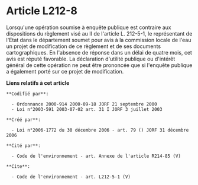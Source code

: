 # Article L212-8

Lorsqu'une opération soumise à enquête publique est contraire aux dispositions du règlement visé au II de l'article L.
212-5-1, le représentant de l'Etat dans le département soumet pour avis à la commission locale de l'eau un projet de
modification de ce règlement et de ses documents cartographiques. En l'absence de réponse dans un délai de quatre mois, cet
avis est réputé favorable. La déclaration d'utilité publique ou d'intérêt général de cette opération ne peut être prononcée
que si l'enquête publique a également porté sur ce projet de modification.

**Liens relatifs à cet article**

	**Codifié par**:

	  - Ordonnance 2000-914 2000-09-18 JORF 21 septembre 2000
	  - Loi n°2003-591 2003-07-02 art. 31 I JORF 3 juillet 2003

	**Créé par**:

	  - Loi n°2006-1772 du 30 décembre 2006 - art. 79 () JORF 31 décembre 2006

	**Cité par**:

	  - Code de l'environnement - art. Annexe de l'article R214-85 (V)

	**Cite**:

	  - Code de l'environnement - art. L212-5-1 (V)
